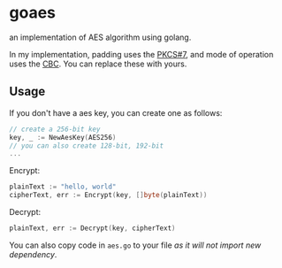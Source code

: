 # goaes
an implementation of AES algorithm using golang.

In my implementation, padding uses the [PKCS#7](https://en.wikipedia.org/wiki/Padding_(cryptography)#PKCS#5_and_PKCS#7), and mode of operation uses the [CBC](https://en.wikipedia.org/wiki/Block_cipher_mode_of_operation#Cipher_block_chaining_(CBC)). You can replace these with yours.

## Usage

If you don't have a aes key, you can create one as follows:

```go
// create a 256-bit key
key, _ := NewAesKey(AES256) 
// you can also create 128-bit, 192-bit
...
```

Encrypt:

```go
plainText := "hello, world"
cipherText, err := Encrypt(key, []byte(plainText))
```

Decrypt:

```go
plainText, err := Decrypt(key, cipherText)
```



You can also copy code in `aes.go` to your file *as it will not import new dependency*.
